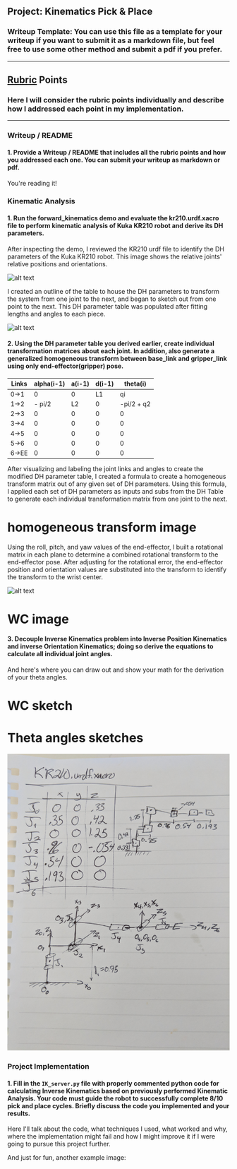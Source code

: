 ## Project: Kinematics Pick & Place
### Writeup Template: You can use this file as a template for your writeup if you want to submit it as a markdown file, but feel free to use some other method and submit a pdf if you prefer.

---

[//]: # (Image References)

[image1]: ./misc_images/misc1.png
[image2]: ./misc_images/misc3.png
[image3]: ./misc_images/misc2.png
[image4]: ./misc_images/URDF_sketch.jpg
[image5]: ./misc_images/DH_param.jpg
[image6]: ./misc_images/WC-Thetas123.jpg
[image7]: ./misc_images/WC-Thetas456.jpg

## [Rubric](https://review.udacity.com/#!/rubrics/972/view) Points
### Here I will consider the rubric points individually and describe how I addressed each point in my implementation.

---
### Writeup / README

#### 1. Provide a Writeup / README that includes all the rubric points and how you addressed each one.  You can submit your writeup as markdown or pdf.

You're reading it!

### Kinematic Analysis
#### 1. Run the forward_kinematics demo and evaluate the kr210.urdf.xacro file to perform kinematic analysis of Kuka KR210 robot and derive its DH parameters.

After inspecting the demo, I reviewed the KR210 urdf file to identify the DH parameters of the Kuka KR210 robot. This image shows the relative joints' relative positions and orientations.

![alt text][image1]

I created an outline of the table to house the DH parameters to transform the system from one joint to the next, and began to sketch out from one point to the next. This DH parameter table was populated after fitting lengths and angles to each piece.

![alt text][image2]

#### 2. Using the DH parameter table you derived earlier, create individual transformation matrices about each joint. In addition, also generate a generalized homogeneous transform between base_link and gripper_link using only end-effector(gripper) pose.

Links | alpha(i-1) | a(i-1) | d(i-1) | theta(i)
--- | --- | --- | --- | ---
0->1 | 0 | 0 | L1 | qi
1->2 | - pi/2 | L2 | 0 | -pi/2 + q2
2->3 | 0 | 0 | 0 | 0
3->4 |  0 | 0 | 0 | 0
4->5 | 0 | 0 | 0 | 0
5->6 | 0 | 0 | 0 | 0
6->EE | 0 | 0 | 0 | 0

After visualizing and labeling the joint links and angles to create the modified DH parameter table, I created a formula to create a homogeneous transform matrix out of any given set of DH parameters. Using this formula, I applied each set of DH parameters as inputs and subs from the DH Table to generate each individual transformation matrix from one joint to the next.

# homogeneous transform image

Using the roll, pitch, and yaw values of the end-effector, I built a rotational matrix in each plane to determine a combined rotational transform to the end-effector pose. After adjusting for the rotational error, the end-effector position and orientation values are substituted into the transform to identify the transform to the wrist center.

![alt text][image3]

# WC image




#### 3. Decouple Inverse Kinematics problem into Inverse Position Kinematics and inverse Orientation Kinematics; doing so derive the equations to calculate all individual joint angles.

And here's where you can draw out and show your math for the derivation of your theta angles.
# WC sketch
# Theta angles sketches

![alt text][image4]

### Project Implementation

#### 1. Fill in the `IK_server.py` file with properly commented python code for calculating Inverse Kinematics based on previously performed Kinematic Analysis. Your code must guide the robot to successfully complete 8/10 pick and place cycles. Briefly discuss the code you implemented and your results.


Here I'll talk about the code, what techniques I used, what worked and why, where the implementation might fail and how I might improve it if I were going to pursue this project further.


And just for fun, another example image:
